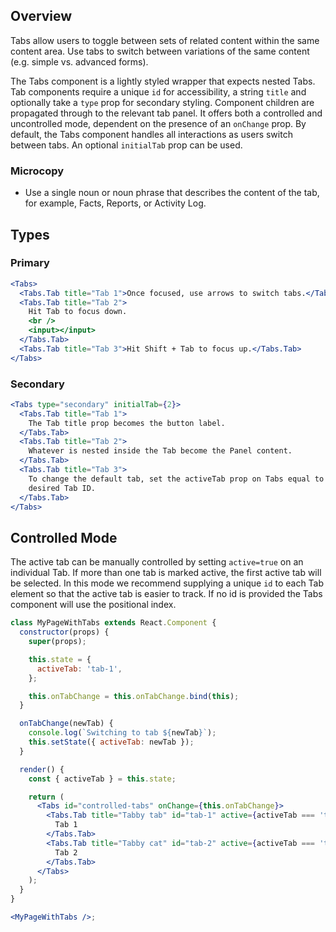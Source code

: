 ## Overview

Tabs allow users to toggle between sets of related content within the same content area. Use tabs to switch between variations of the same content (e.g. simple vs. advanced forms).

The Tabs component is a lightly styled wrapper that expects nested Tabs. Tab components require a unique `id` for accessibility, a string `title` and optionally take a `type` prop for secondary styling. Component children are propagated through to the relevant tab panel. It offers both a controlled and uncontrolled mode, dependent on the presence of an `onChange` prop. By default, the Tabs component handles all interactions as users switch between tabs. An optional `initialTab` prop can be used.

### Microcopy

- Use a single noun or noun phrase that describes the content of the tab, for example, Facts, Reports, or Activity Log.

## Types

### Primary

```jsx
<Tabs>
  <Tabs.Tab title="Tab 1">Once focused, use arrows to switch tabs.</Tabs.Tab>
  <Tabs.Tab title="Tab 2">
    Hit Tab to focus down.
    <br />
    <input></input>
  </Tabs.Tab>
  <Tabs.Tab title="Tab 3">Hit Shift + Tab to focus up.</Tabs.Tab>
</Tabs>
```

### Secondary

```jsx
<Tabs type="secondary" initialTab={2}>
  <Tabs.Tab title="Tab 1">
    The Tab title prop becomes the button label.
  </Tabs.Tab>
  <Tabs.Tab title="Tab 2">
    Whatever is nested inside the Tab become the Panel content.
  </Tabs.Tab>
  <Tabs.Tab title="Tab 3">
    To change the default tab, set the activeTab prop on Tabs equal to the
    desired Tab ID.
  </Tabs.Tab>
</Tabs>
```

## Controlled Mode

The active tab can be manually controlled by setting `active=true` on an individual Tab. If more than one tab is marked active, the first active tab will be selected. In this mode we recommend supplying a unique `id` to each Tab element so that the active tab is easier to track. If no id is provided the Tabs component will use the positional index.

```jsx
class MyPageWithTabs extends React.Component {
  constructor(props) {
    super(props);

    this.state = {
      activeTab: 'tab-1',
    };

    this.onTabChange = this.onTabChange.bind(this);
  }

  onTabChange(newTab) {
    console.log(`Switching to tab ${newTab}`);
    this.setState({ activeTab: newTab });
  }

  render() {
    const { activeTab } = this.state;

    return (
      <Tabs id="controlled-tabs" onChange={this.onTabChange}>
        <Tabs.Tab title="Tabby tab" id="tab-1" active={activeTab === 'tab-1'}>
          Tab 1
        </Tabs.Tab>
        <Tabs.Tab title="Tabby cat" id="tab-2" active={activeTab === 'tab-2'}>
          Tab 2
        </Tabs.Tab>
      </Tabs>
    );
  }
}

<MyPageWithTabs />;
```
